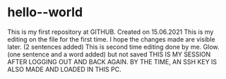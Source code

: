 # hello--world
This is my first repository at GITHUB. Created on 15.06.2021
This is my editing on the file for the first time. I hope the changes made are visible later. (2 sentences added)
This is second time editing done by me. Glow. (one sentence and a word added)
but not saved
THIS IS MY SESSION AFTER LOGGING OUT AND BACK AGAIN. BY THE TIME, AN SSH KEY IS ALSO MADE AND LOADED IN THIS PC. 
